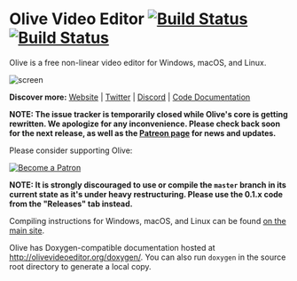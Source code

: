 # Olive Video Editor [![Build Status](https://travis-ci.org/olive-editor/olive.svg?branch=master)](https://travis-ci.org/olive-editor/olive) [![Build Status](https://ci.appveyor.com/api/projects/status/5s4jabxayg51rv95?svg=true)](https://ci.appveyor.com/project/itsmattkc/olive)

Olive is a free non-linear video editor for Windows, macOS, and Linux.

![screen](https://www.olivevideoeditor.org/img/screenshot.jpg)

**Discover more:** [Website](https://www.olivevideoeditor.org/) | [Twitter](https://twitter.com/oliveteam) | [Discord](https://discord.gg/4Ae9KZn) | [Code Documentation](http://olivevideoeditor.org/doxygen/)

**NOTE: The issue tracker is temporarily closed while Olive's core is getting rewritten. We apologize for any inconvenience. Please check back soon for the next release, as well as the [Patreon page](https://www.patreon.com/olivevideoeditor) for news and updates.**

Please consider supporting Olive:

[![Become a Patron](https://olivevideoeditor.org/img/become_a_patron_button.png)](https://www.patreon.com/olivevideoeditor)

**NOTE: It is strongly discouraged to use or compile the `master` branch in its current state as it's under heavy restructuring. Please use the 0.1.x code from the "Releases" tab instead.**

Compiling instructions for Windows, macOS, and Linux can be found [on the main site](https://olivevideoeditor.org/compile.php).

Olive has Doxygen-compatible documentation hosted at http://olivevideoeditor.org/doxygen/. You can also run `doxygen` in the source root directory to generate a local copy.
